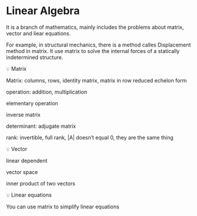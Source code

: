 # Linear Algebra

It is a branch of mathematics, mainly includes the problems about matrix, vector and liear equations. 

For example, in structural mechanics, there is a method calles Displacement method in matrix. It use matrix to solve the internal forces of a statically indetermined structure.

<aside>
💡 Matrix

</aside>

Matrix: columns, rows, identity matrix, matrix in row reduced echelon form

operation: addition, multiplication

elementary operation

inverse matrix

determinant: adjugate matrix

rank: invertible, full rank, |A| doesn’t equal 0, they are the same thing

<aside>
💡 Vector

</aside>

linear dependent

vector space

inner product of two vectors

<aside>
💡 Linear equations

</aside>

You can use matrix to simplify linear equations